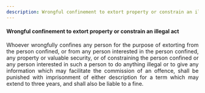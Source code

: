 ```yaml
---
description: Wrongful confinement to extort property or constrain an illegal act
---
```


#### Wrongful confinement to extort property or constrain an illegal act
<div style="text-align: justify">

Whoever wrongfully confines any person for the purpose of extorting from the person confined, or from any person interested in the person confined, any property or valuable security, or of constraining the person confined or any person interested in such a person to do anything illegal or to give any information which may facilitate the commission of an offence, shall be punished with imprisonment of either description for a term which may extend to three years, and shall also be liable to a fine.

</div>

